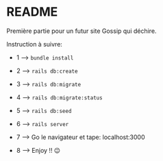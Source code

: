 # README

Première partie pour un futur site Gossip qui déchire.

Instruction à suivre:

* 1 --> `bundle install` 

* 2 --> `rails db:create`

* 3 --> `rails db:migrate`

* 4 --> `rails db:migrate:status`

* 5 --> `rails db:seed`

* 6 --> `rails server`

* 7 --> Go le navigateur et tape: localhost:3000

* 8 --> Enjoy !! 😉

